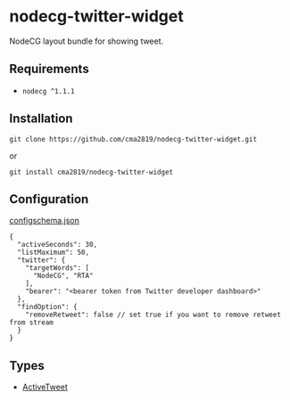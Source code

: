 # nodecg-twitter-widget
NodeCG layout bundle for showing tweet.

## Requirements

- `nodecg ^1.1.1`

## Installation

```
git clone https://github.com/cma2819/nodecg-twitter-widget.git
```

or

```
git install cma2819/nodecg-twitter-widget
```

## Configuration

[configschema.json](./configschema.json)

```
{
  "activeSeconds": 30,
  "listMaximum": 50,
  "twitter": {
    "targetWords": [
      "NodeCG", "RTA"
    ],
    "bearer": "<bearer token from Twitter developer dashboard>"
  },
  "findOption": {
    "removeRetweet": false // set true if you want to remove retweet from stream
  }
}
```

## Types

- [ActiveTweet](./src/nodecg/generated/activeTweet.d.ts)